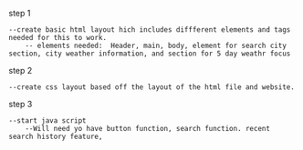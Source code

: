 

step 1

    --create basic html layout hich includes diffferent elements and tags needed for this to work.
        -- elements needed:  Header, main, body, element for search city section, city weather information, and section for 5 day weathr focus



step 2

    --create css layout based off the layout of the html file and website.

step 3

    --start java script
        --Will need yo have button function, search function. recent search history feature,

